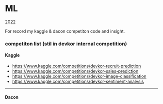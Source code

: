 # ML
2022

For record my kaggle & dacon competiton code and insight.

### competiton list (stil in devkor internal competition)

#### Kaggle
- https://www.kaggle.com/competitions/devkor-recruit-prediction
- https://www.kaggle.com/competitions/devkor-sales-prediction
- https://www.kaggle.com/competitions/devkor-image-classification
- https://www.kaggle.com/competitions/devkor-sentiment-analysis

***
#### Dacon
